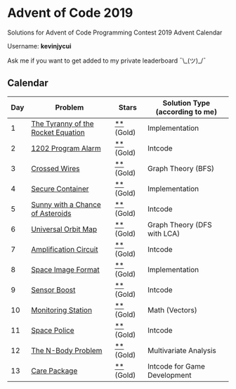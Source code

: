 # Advent of Code 2019
Solutions for Advent of Code Programming Contest 2019 Advent Calendar

Username: **kevinjycui**

Ask me if you want to get added to my private leaderboard ¯\\\_(ツ)\_/¯

## Calendar

| Day  | Problem | Stars | Solution Type (according to me) |
| ------------- | ------------- | ------------- | ------------- |
| 1 | [The Tyranny of the Rocket Equation](https://adventofcode.com/2019/day/1) | [**](https://github.com/kevinjycui/advent-of-code-2019/tree/master/day%2001) (Gold) | Implementation |
| 2 | [1202 Program Alarm](https://adventofcode.com/2019/day/2) | [**](https://github.com/kevinjycui/advent-of-code-2019/tree/master/day%2002) (Gold) | Intcode |
| 3 | [Crossed Wires](https://adventofcode.com/2019/day/3) | [**](https://github.com/kevinjycui/advent-of-code-2019/tree/master/day%2003) (Gold)  | Graph Theory (BFS) |
| 4 | [Secure Container](https://adventofcode.com/2019/day/4) | [**](https://github.com/kevinjycui/advent-of-code-2019/tree/master/day%2004) (Gold) | Implementation |
| 5 | [Sunny with a Chance of Asteroids](https://adventofcode.com/2019/day/5) | [**](https://github.com/kevinjycui/advent-of-code-2019/tree/master/day%2005) (Gold) | Intcode |
| 6 | [Universal Orbit Map](https://adventofcode.com/2019/day/6) | [**](https://github.com/kevinjycui/advent-of-code-2019/tree/master/day%2006) (Gold) | Graph Theory (DFS with LCA) |
| 7 | [Amplification Circuit](https://adventofcode.com/2019/day/7) | [**](https://github.com/kevinjycui/advent-of-code-2019/tree/master/day%2007) (Gold) | Intcode |
| 8 | [Space Image Format](https://adventofcode.com/2019/day/8) | [**](https://github.com/kevinjycui/advent-of-code-2019/tree/master/day%2008) (Gold)  | Implementation |
| 9 | [Sensor Boost](https://adventofcode.com/2019/day/9) | [**](https://github.com/kevinjycui/advent-of-code-2019/tree/master/day%2009) (Gold) | Intcode |
| 10 | [Monitoring Station](https://adventofcode.com/2019/day/10) | [**](https://github.com/kevinjycui/advent-of-code-2019/tree/master/day%2010) (Gold) | Math (Vectors) |
| 11 | [Space Police](https://adventofcode.com/2019/day/11) | [**](https://github.com/kevinjycui/advent-of-code-2019/tree/master/day%2011) (Gold) | Intcode |
| 12 | [The N-Body Problem](https://adventofcode.com/2019/day/12) | [**](https://github.com/kevinjycui/advent-of-code-2019/tree/master/day%2012) (Gold) | Multivariate Analysis |
| 13 | [Care Package](https://adventofcode.com/2019/day/13) | [**](https://github.com/kevinjycui/advent-of-code-2019/tree/master/day%2013) (Gold) | Intcode for Game Development |
